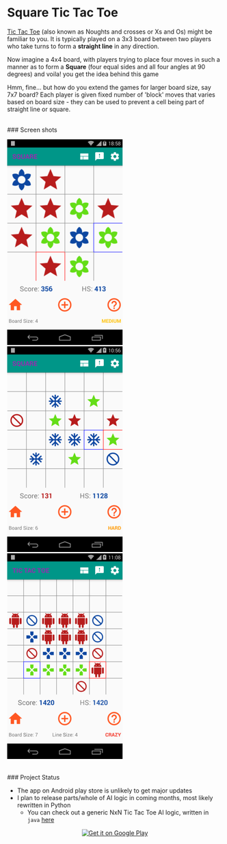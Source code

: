 # Square Tic Tac Toe

[Tic Tac Toe](https://en.wikipedia.org/wiki/Tic-tac-toe) (also known as Noughts and crosses or Xs and Os) might be familiar to you. It is typically played on a 3x3 board between two players who take turns to form a **straight line** in any direction.

Now imagine a 4x4 board, with players trying to place four moves in such a manner as to form a **Square** (four equal sides and all four angles at 90 degrees) and voila! you get the idea behind this game

Hmm, fine... but how do you extend the games for larger board size, say 7x7 board? Each player is given fixed number of 'block' moves that varies based on board size - they can be used to prevent a cell being part of straight line or square.

<br>
### Screen shots

![Square - 4x4 Board](./play_store/SquareBoard4Medium.png) ![Square - 6x6 Board](./play_store/SquareBoard6Hard.png) ![Tic Tac Toe - 7x7 Board](./play_store/TicTacToeBoard7Line4Crazy.png)

<br>
### Project Status

* The app on Android play store is unlikely to get major updates
* I plan to release parts/whole of AI logic in coming months, most likely rewritten in Python
  * You can check out a generic NxN Tic Tac Toe AI logic, written in `java` [here](./genericTicTacToe)

<p style="text-align:center;"><a href="https://play.google.com/store/apps/details?id=me.squaretictactoe.squaretictactoe" target="_blank"><img alt="Get it on Google Play" src="https://developer.android.com/images/brand/en_generic_rgb_wo_60.png" /></a></p>
